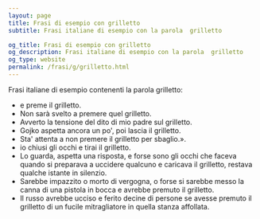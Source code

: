 ```yaml
---
layout: page
title: Frasi di esempio con grilletto 
subtitle: Frasi italiane di esempio con la parola  grilletto

og_title: Frasi di esempio con grilletto 
og_description: Frasi italiane di esempio con la parola  grilletto
og_type: website
permalink: /frasi/g/grilletto.html
---
```


Frasi italiane di esempio contenenti la parola grilletto:


- e preme il grilletto.
- Non sarà svelto a premere quel grilletto.
- Avverto la tensione del dito di mio padre sul grilletto.
- Gojko aspetta ancora un po', poi lascia il grilletto.
- Sta' attenta a non premere il grilletto per sbaglio.».
- io chiusi gli occhi e tirai il grilletto.
- Lo guarda, aspetta una risposta, e forse sono gli occhi che faceva quando si preparava a uccidere qualcuno e caricava il grilletto, restava qualche istante in silenzio.
- Sarebbe impazzito o morto di vergogna, o forse si sarebbe messo la canna di una pistola in bocca e avrebbe premuto il grilletto.
- Il russo avrebbe ucciso e ferito decine di persone se avesse premuto il grilletto di un fucile mitragliatore in quella stanza affollata.
